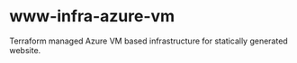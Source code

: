 # www-infra-azure-vm
Terraform managed Azure VM based infrastructure for statically generated website.
